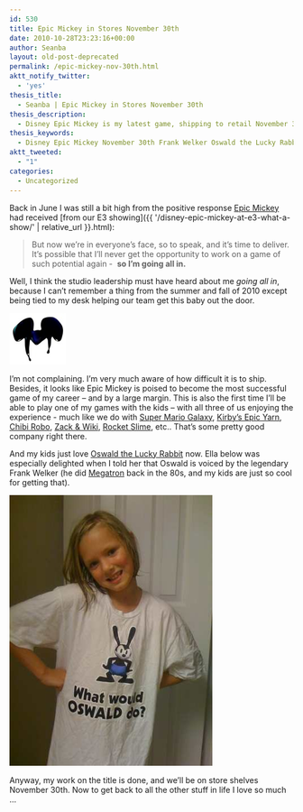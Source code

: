 ```yaml
---
id: 530
title: Epic Mickey in Stores November 30th
date: 2010-10-28T23:23:16+00:00
author: Seanba
layout: old-post-deprecated
permalink: /epic-mickey-nov-30th.html
aktt_notify_twitter:
  - 'yes'
thesis_title:
  - Seanba | Epic Mickey in Stores November 30th
thesis_description:
  - Disney Epic Mickey is my latest game, shipping to retail November 30th, 2010.
thesis_keywords:
  - Disney Epic Mickey November 30th Frank Welker Oswald the Lucky Rabbit
aktt_tweeted:
  - "1"
categories:
  - Uncategorized
---
```

Back in June I was still a bit high from the positive response [Epic Mickey](http://en.wikipedia.org/wiki/Epic_Mickey) had received [from our E3 showing]({{ '/disney-epic-mickey-at-e3-what-a-show/' | relative_url }}.html):

> But now we’re in everyone’s face, so to speak, and it’s time to deliver. It’s possible that I’ll never get the opportunity to work on a game of such potential again -  **so I’m going all in.**

Well, I think the studio leadership must have heard about me _going all in_, because I can’t remember a thing from the summer and fall of 2010 except being tied to my desk helping our team get this baby out the door.

<img class="sba-align-left" style="border: 0px;" title="Disney Epic Mickey logo" src="/assets/wp-content/uploads/2010/10/epicmickeylogo.jpg" border="0" alt="Disney Epic Mickey logo" width="100" height="91" />

I’m not complaining. I’m very much aware of how difficult it is to ship. Besides, it looks like Epic Mickey is poised to become the most successful game of my career – and by a large margin. This is also the first time I’ll be able to play one of my games with the kids – with all three of us enjoying the experience - much like we do with [Super Mario Galaxy](http://en.wikipedia.org/wiki/Super_Mario_Galaxy), [Kirby’s Epic Yarn](http://en.wikipedia.org/wiki/Kirby's_Epic_Yarn), [Chibi Robo](http://en.wikipedia.org/wiki/Chibi-Robo!), [Zack & Wiki](http://en.wikipedia.org/wiki/Zack_%26_Wiki:_Quest_for_Barbaros'_Treasure), [Rocket Slime](http://en.wikipedia.org/wiki/Dragon_Quest_Heroes:_Rocket_Slime), etc.. That’s some pretty good company right there.

And my kids just love [Oswald the Lucky Rabbit](http://en.wikipedia.org/wiki/Oswald_the_Lucky_Rabbit) now. Ella below was especially delighted when I told her that Oswald is voiced by the legendary Frank Welker (he did [Megatron](http://en.wikipedia.org/wiki/Megatron_(Transformers)) back in the 80s, and my kids are just so cool for getting that).

<img style="border: 0px;" title="Oswald: a new hero (again)" src="/assets/wp-content/uploads/2010/10/ellaoswald.jpg" border="0" alt="Kids love Oswald" width="360" height="480" /> 

Anyway, my work on the title is done, and we’ll be on store shelves November 30th. Now to get back to all the other stuff in life I love so much …